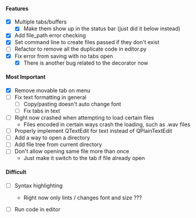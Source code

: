 #### Features
- [x] Multiple tabs/buffers
    - [x] Make them show up in the status bar (just did it below instead)
- [x] Add file_path error checking
- [x] Set command line to create files passed if they don't exist
- [ ] Refactor to remove all the duplicate code in editor.py
- [x] Fix error from saving with no tabs open
    - [x] There is another bug related to the decorator now

#### Most Important
- [x] Remove movable tab on menu 
- [ ] Fix text formatting in general
    - [ ] Copy/pasting doesn't auto change font
    - [ ] Fix tabs in text 
- [ ] Right now crashed when attempting to load certain files
    - Files encoded in certain ways crash the loading,
        such as .wav files
- [ ] Properly implement QTextEdit for text instead of QPlainTextEdit
- [ ] Add a way to open a directory 
- [ ] Add file tree from current directory
- [ ] Don't allow opening same file more than once
    - Just make it switch to the tab if file already open

#### Difficult
- [ ] Syntax highlighting
    - Right now only lints / changes font and size ???
- [ ] Run code in editor

